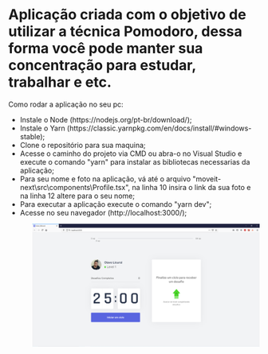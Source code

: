 <h1>Aplicação criada com o objetivo de utilizar a técnica Pomodoro, dessa forma você pode manter sua concentração para estudar, trabalhar e etc.</h1>

Como rodar a aplicação no seu pc:
<ul>
  <li>
  Instale o Node (https://nodejs.org/pt-br/download/);
  </li>
  <li>
  Instale o Yarn (https://classic.yarnpkg.com/en/docs/install/#windows-stable);
  </li>
  <li>
  Clone o repositório para sua maquina;
  </li>
  <li>
  Acesse o caminho do projeto via CMD ou abra-o no Visual Studio e execute o comando "yarn" para instalar as bibliotecas necessarias da aplicação;
  </li>
  <li>
  Para seu nome e foto na aplicação, vá até o arquivo "moveit-next\src\components\Profile.tsx", na linha 10 insira o link da sua foto e na linha 12 altere para o seu nome;
  </li>
  <li>
  Para executar a aplicação execute o comando "yarn dev";
  </li>
  <li>
  Acesse no seu navegador (http://localhost:3000/);
  </li>
<ul>

<img src="/public/home.PNG">
